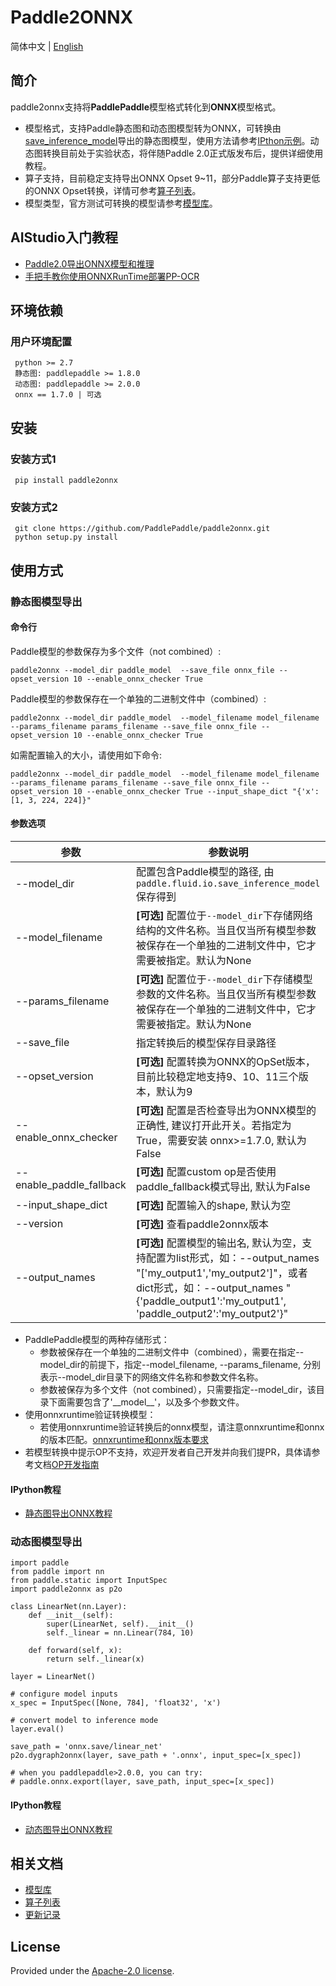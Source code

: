 # Paddle2ONNX

简体中文 | [English](README.md)

## 简介

paddle2onnx支持将**PaddlePaddle**模型格式转化到**ONNX**模型格式。

- 模型格式，支持Paddle静态图和动态图模型转为ONNX，可转换由[save_inference_model](https://www.paddlepaddle.org.cn/documentation/docs/zh/develop/api/paddle/static/save_inference_model_cn.html#save-inference-model)导出的静态图模型，使用方法请参考[IPthon示例](examples/tutorial.ipynb)。动态图转换目前处于实验状态，将伴随Paddle 2.0正式版发布后，提供详细使用教程。
- 算子支持，目前稳定支持导出ONNX Opset 9~11，部分Paddle算子支持更低的ONNX Opset转换，详情可参考[算子列表](docs/zh/op_list.md)。
- 模型类型，官方测试可转换的模型请参考[模型库](docs/zh/model_zoo.md)。

## AIStudio入门教程

- [Paddle2.0导出ONNX模型和推理](https://aistudio.baidu.com/aistudio/projectdetail/1461212)
- [手把手教你使用ONNXRunTime部署PP-OCR](https://aistudio.baidu.com/aistudio/projectdetail/1479970)

## 环境依赖

### 用户环境配置

     python >= 2.7  
     静态图: paddlepaddle >= 1.8.0
     动态图: paddlepaddle >= 2.0.0
     onnx == 1.7.0 | 可选

##  安装
###  安装方式1

     pip install paddle2onnx

### 安装方式2

     git clone https://github.com/PaddlePaddle/paddle2onnx.git
     python setup.py install

##  使用方式
### 静态图模型导出

#### 命令行

Paddle模型的参数保存为多个文件（not combined）:

    paddle2onnx --model_dir paddle_model  --save_file onnx_file --opset_version 10 --enable_onnx_checker True

Paddle模型的参数保存在一个单独的二进制文件中（combined）:

    paddle2onnx --model_dir paddle_model  --model_filename model_filename --params_filename params_filename --save_file onnx_file --opset_version 10 --enable_onnx_checker True

如需配置输入的大小，请使用如下命令:

    paddle2onnx --model_dir paddle_model  --model_filename model_filename --params_filename params_filename --save_file onnx_file --opset_version 10 --enable_onnx_checker True --input_shape_dict "{'x': [1, 3, 224, 224]}"

#### 参数选项
| 参数 |参数说明 |
|----------|--------------|
|--model_dir | 配置包含Paddle模型的路径, 由`paddle.fluid.io.save_inference_model`保存得到|
|--model_filename |**[可选]** 配置位于`--model_dir`下存储网络结构的文件名称。当且仅当所有模型参数被保存在一个单独的二进制文件中，它才需要被指定。默认为None|
|--params_filename |**[可选]** 配置位于`--model_dir`下存储模型参数的文件名称。当且仅当所有模型参数被保存在一个单独的二进制文件中，它才需要被指定。默认为None|
|--save_file | 指定转换后的模型保存目录路径 |
|--opset_version | **[可选]** 配置转换为ONNX的OpSet版本，目前比较稳定地支持9、10、11三个版本，默认为9 |
|--enable_onnx_checker| **[可选]**  配置是否检查导出为ONNX模型的正确性, 建议打开此开关。若指定为True，需要安装 onnx>=1.7.0, 默认为False|
|--enable_paddle_fallback| **[可选]**  配置custom op是否使用paddle_fallback模式导出, 默认为False|
|--input_shape_dict| **[可选]**  配置输入的shape, 默认为空|
|--version |**[可选]** 查看paddle2onnx版本 |
|--output_names| **[可选]**  配置模型的输出名, 默认为空，支持配置为list形式，如：--output_names "['my_output1','my_output2']"，或者dict形式，如：--output_names "{'paddle_output1':'my_output1', 'paddle_output2':'my_output2'}"|

- PaddlePaddle模型的两种存储形式：
   - 参数被保存在一个单独的二进制文件中（combined），需要在指定--model_dir的前提下，指定--model_filename, --params_filename, 分别表示--model_dir目录下的网络文件名称和参数文件名称。
   - 参数被保存为多个文件（not combined），只需要指定--model_dir，该目录下面需要包含了'\_\_model\_\_'，以及多个参数文件。
- 使用onnxruntime验证转换模型：
   - 若使用onnxruntime验证转换后的onnx模型，请注意onnxruntime和onnx的版本匹配。[onnxruntime和onnx版本要求](https://github.com/microsoft/onnxruntime/blob/master/docs/Versioning.md)
- 若模型转换中提示OP不支持，欢迎开发者自己开发并向我们提PR，具体请参考文档[OP开发指南](docs/zh/Paddle2ONNX_Development_Guide.md)

#### IPython教程

- [静态图导出ONNX教程](examples/tutorial.ipynb)

### 动态图模型导出

```
import paddle
from paddle import nn
from paddle.static import InputSpec
import paddle2onnx as p2o

class LinearNet(nn.Layer):
    def __init__(self):
        super(LinearNet, self).__init__()
        self._linear = nn.Linear(784, 10)

    def forward(self, x):
        return self._linear(x)

layer = LinearNet()

# configure model inputs
x_spec = InputSpec([None, 784], 'float32', 'x')

# convert model to inference mode
layer.eval()

save_path = 'onnx.save/linear_net'
p2o.dygraph2onnx(layer, save_path + '.onnx', input_spec=[x_spec])

# when you paddlepaddle>2.0.0, you can try:
# paddle.onnx.export(layer, save_path, input_spec=[x_spec])

```

#### IPython教程

- [动态图导出ONNX教程](examples/tutorial_dygraph2onnx.ipynb)

##  相关文档

- [模型库](docs/zh/model_zoo.md)
- [算子列表](docs/zh/op_list.md)
- [更新记录](docs/zh/change_log.md)

## License
Provided under the [Apache-2.0 license](https://github.com/PaddlePaddle/paddle-onnx/blob/develop/LICENSE).
